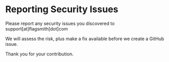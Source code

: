 # Reporting Security Issues

Please report any security issues you discovered to support[at]flagsmith[dot]com

We will assess the risk, plus make a fix available before we create a GitHub issue.

Thank you for your contribution.
